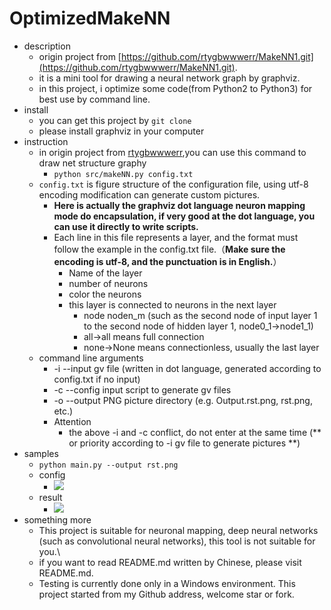 # OptimizedMakeNN
- description
	- origin project from [https://github.com/rtygbwwwerr/MakeNN1.git](https://github.com/rtygbwwwerr/MakeNN1.git).
	- it is a mini tool for drawing a neural network graph by graphviz.
	- in this project, i optimize some code(from Python2 to Python3) for best use by command line.
- install
	- you can get this project by `git clone`
	- please install graphviz in your computer
- instruction
	- in origin project from [rtygbwwwerr](https://github.com/rtygbwwwerr),you can use this command to draw net structure graphy
		- `python src/makeNN.py config.txt`
	- `config.txt` is figure structure of the configuration file, using utf-8 encoding modification can generate custom pictures.
		- **Here is actually the graphviz dot language neuron mapping mode do encapsulation, if very good at the dot language, you can use it directly to write scripts.**
		- Each line in this file represents a layer, and the format must follow the example in the config.txt file.（**Make sure the encoding is utf-8, and the punctuation is in English.**）
			- Name of the layer
			- number of neurons
			- color the neurons
			- this layer is connected to neurons in the next layer
				- node noden_m (such as the second node of input layer 1 to the second node of hidden layer 1, node0_1->node1_1)
				- all->all means full connection
				- none->None means connectionless, usually the last layer
	- command line arguments
		-  -i --input gv file (written in dot language, generated according to config.txt if no input)
		-  -c --config input script to generate gv files
		-  -o --output PNG picture directory (e.g. Output.rst.png, rst.png, etc.)
		- Attention
			- the above -i and -c conflict, do not enter at the same time (** or priority according to -i gv file to generate pictures **)
- samples
	- `python main.py --output rst.png`
	- config
		- ![](https://img-blog.csdnimg.cn/20190518132446125.png)
	- result
		- ![](https://img-blog.csdnimg.cn/20190518132505915.png)
- something more
	- This project is suitable for neuronal mapping, deep neural networks (such as convolutional neural networks), this tool is not suitable for you.\
	- if you want to read README.md written by Chinese, please visit README.md.
	- Testing is currently done only in a Windows environment. This project started from my Github address, welcome star or fork.
